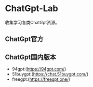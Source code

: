 # ChatGpt-Lab

收集学习各类ChatGpt资源。

## ChatGpt官方


## ChatGpt国内版本

- 94gpt:(https://94gpt.com/)
- 51buygpt:(https://chat.51buygpt.com/)
- freegpt:(https://freegpt.one/)


